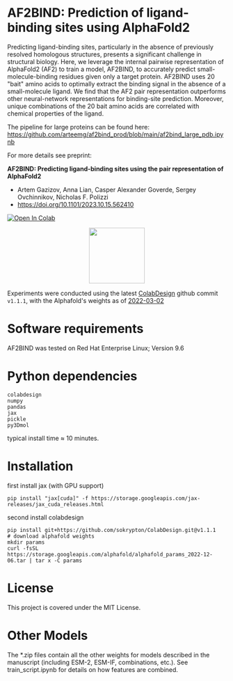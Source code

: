 # AF2BIND: Prediction of ligand-binding sites using AlphaFold2
Predicting ligand-binding sites, particularly in the absence of previously resolved homologous structures, presents a significant challenge in structural biology. Here, we leverage the internal pairwise representation of AlphaFold2 (AF2) to train a model, AF2BIND, to accurately predict small-molecule-binding residues given only a target protein. AF2BIND uses 20 "bait" amino acids to optimally extract the binding signal in the absence of a small-molecule ligand. We find that the AF2 pair representation outperforms other neural-network representations for binding-site prediction. Moreover, unique combinations of the 20 bait amino acids are correlated with chemical properties of the ligand.

The pipeline for large proteins can be found here: https://github.com/arteemg/af2bind_prod/blob/main/af2bind_large_pdb.ipynb

For more details see preprint:

**AF2BIND: Predicting ligand-binding sites using the pair representation of AlphaFold2**
* Artem Gazizov, Anna Lian, Casper Alexander Goverde, Sergey Ovchinnikov, Nicholas F. Polizzi
* https://doi.org/10.1101/2023.10.15.562410


<a href="https://colab.research.google.com/github/sokrypton/af2bind/blob/main/af2bind.ipynb">
  <img src="https://colab.research.google.com/assets/colab-badge.svg" alt="Open In Colab"/>
</a>

<p align="center"><img src="https://raw.githubusercontent.com/artemg97/af2bind_prod/main/logo.png" height="128" /></p>

Experiments were conducted using the latest [ColabDesign](https://github.com/sokrypton/ColabDesign) github commit `v1.1.1`, with the Alphafold's weights as of [2022-03-02](https://storage.googleapis.com/alphafold/alphafold_params_2022-03-02.tar)

# Software requirements

AF2BIND was tested on Red Hat Enterprise Linux; Version 9.6

# Python dependencies

``` 
colabdesign
numpy
pandas
jax
pickle
py3Dmol
``` 
typical install time ≈ 10 minutes.

# Installation

first install jax (with GPU support)

``` pip install "jax[cuda]" -f https://storage.googleapis.com/jax-releases/jax_cuda_releases.html ```

second install colabdesign

```
pip install git+https://github.com/sokrypton/ColabDesign.git@v1.1.1
# download alphafold weights
mkdir params
curl -fsSL https://storage.googleapis.com/alphafold/alphafold_params_2022-12-06.tar | tar x -C params
```

# License

This project is covered under the MIT License.

# Other Models
The *.zip files contain all the other weights for models described in the manuscript (including ESM-2, ESM-IF, combinations, etc.). See train_script.ipynb for details on how features are combined.

